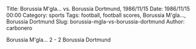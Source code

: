 Title: Borussia M'gla… vs. Borussia Dortmund, 1986/11/15
Date: 1986/11/15 00:00
Category: sports
Tags: football, football scores, Borussia M'gla…, Borussia Dortmund
Slug: borussia-mgla-vs-borussia-dortmund
Author: carbonero


Borussia M'gla… 2 - 2 Borussia Dortmund
